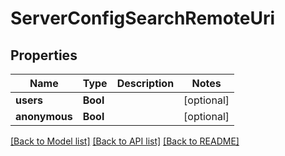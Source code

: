 # ServerConfigSearchRemoteUri

## Properties
Name | Type | Description | Notes
------------ | ------------- | ------------- | -------------
**users** | **Bool** |  | [optional] 
**anonymous** | **Bool** |  | [optional] 

[[Back to Model list]](../README.md#documentation-for-models) [[Back to API list]](../README.md#documentation-for-api-endpoints) [[Back to README]](../README.md)


